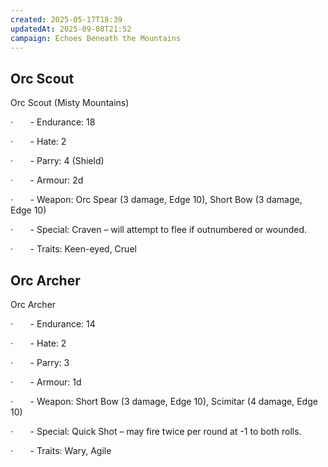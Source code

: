 ```yaml
---
created: 2025-05-17T18:39
updatedAt: 2025-09-08T21:52
campaign: Echoes Beneath the Mountains
---
```



## Orc Scout

Orc Scout (Misty Mountains)

·       - Endurance: 18

·       - Hate: 2

·       - Parry: 4 (Shield)

·       - Armour: 2d

·       - Weapon: Orc Spear (3 damage, Edge 10), Short Bow (3 damage, Edge 10)

·       - Special: Craven – will attempt to flee if outnumbered or wounded.

·       - Traits: Keen-eyed, Cruel

## Orc Archer

Orc Archer

·       - Endurance: 14

·       - Hate: 2

·       - Parry: 3

·       - Armour: 1d

·       - Weapon: Short Bow (3 damage, Edge 10), Scimitar (4 damage, Edge 10)

·       - Special: Quick Shot – may fire twice per round at -1 to both rolls.

·       - Traits: Wary, Agile